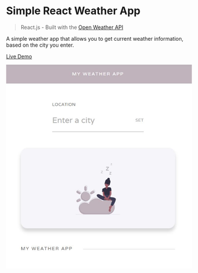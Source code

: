 # Simple React Weather App
> React.js - Built with the [Open Weather API](https://openweathermap.org/api)

A simple weather app that allows you to get current weather information, based on the city you enter.

[Live Demo](https://boki23m.github.io/react-weather-app/)

![screenshot](./src/assets/images/Capture01.jpg)

